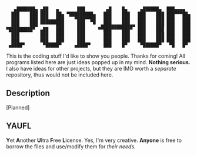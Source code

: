 ```
   ▄███████▄ ▄██   ▄       ███        ▄█    █▄     ▄██████▄  ███▄▄▄▄   
  ███    ███ ███   ██▄ ▀█████████▄   ███    ███   ███    ███ ███▀▀▀██▄ 
  ███    ███ ███▄▄▄███    ▀███▀▀██   ███    ███   ███    ███ ███   ███ 
  ███    ███ ▀▀▀▀▀▀███     ███   ▀  ▄███▄▄▄▄███▄▄ ███    ███ ███   ███ 
▀█████████▀  ▄██   ███     ███     ▀▀███▀▀▀▀███▀  ███    ███ ███   ███ 
  ███        ███   ███     ███       ███    ███   ███    ███ ███   ███ 
  ███        ███   ███     ███       ███    ███   ███    ███ ███   ███ 
 ▄████▀       ▀█████▀     ▄████▀     ███    █▀     ▀██████▀   ▀█   █▀  
```
This is the coding stuff I'd like to show you people. Thanks for coming!
All programs listed here are just ideas popped up in my mind. **Nothing serious.** I also have ideas for other projects, but they are IMO worth a _separate_ repository, thus would not be included here.


Description
-----------
[Planned]

YAUFL
-----

**Y**et **A**nother **U**ltra **F**ree **L**icense. Yes, I'm very creative.
**Anyone** is free to borrow the files and use/modify them for _their needs_.
